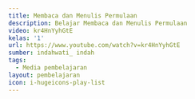 ```yaml
---
title: Membaca dan Menulis Permulaan
description: Belajar Membaca dan Menulis Permulaan
video: kr4HnYyhGtE
kelas: '1'
url: https://www.youtube.com/watch?v=kr4HnYyhGtE
sumber: indahwati_ indah
tags:
  - Media pembelajaran
layout: pembelajaran
icon: i-hugeicons-play-list
---
```

